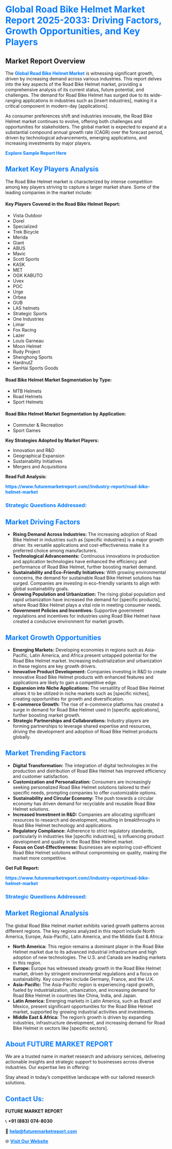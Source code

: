 <h1 style="color: #007BFF;">Global Road Bike Helmet Market Report 2025-2033: Driving Factors, Growth Opportunities, and Key Players</h1>

<section id="overview">
<h2>Market Report Overview</h2>
<p>The <a href="https://www.futuremarketreport.com//industry-report/road-bike-helmet-market" style="color: #007BFF; text-decoration: none;"><strong>Global Road Bike Helmet Market</strong></a> is witnessing significant growth, driven by increasing demand across various industries. This report delves into the key aspects of the Road Bike Helmet market, providing a comprehensive analysis of its current status, future potential, and challenges. The demand for Road Bike Helmet has surged due to its wide-ranging applications in industries such as [insert industries], making it a critical component in modern-day [applications].</p>
<p>As consumer preferences shift and industries innovate, the Road Bike Helmet market continues to evolve, offering both challenges and opportunities for stakeholders. The global market is expected to expand at a substantial compound annual growth rate (CAGR) over the forecast period, driven by technological advancements, emerging applications, and increasing investments by major players.</p>
</section>

<section id="overview">
<p><a href="https://www.futuremarketreport.com//request-sample/reportId=48172" style="color: #007BFF; text-decoration: none;"><strong>Explore Sample Report Here</strong></a></p>
</section>

<section id="key-players">
<h2 style="color: #007BFF;">Market Key Players Analysis</h2>
<p>The Road Bike Helmet market is characterized by intense competition among key players striving to capture a larger market share. Some of the leading companies in the market include:</p>
<h4>Key Players Covered in the Road Bike Helmet Report:</h4>
<ul><li>Vista Outdoor</li><li>Dorel</li><li>Specialized</li><li>Trek Bicycle</li><li>Merida</li><li>Giant</li><li>ABUS</li><li>Mavic</li><li>Scott Sports</li><li>KASK</li><li>MET</li><li>OGK KABUTO</li><li>Uvex</li><li>POC</li><li>Urge</li><li>Orbea</li><li>GUB</li><li>LAS helmets</li><li>Strategic Sports</li><li>One Industries</li><li>Limar</li><li>Fox Racing</li><li>Lazer</li><li>Louis Garneau</li><li>Moon Helmet</li><li>Rudy Project</li><li>Shenghong Sports</li><li>HardnutZ</li><li>SenHai Sports Goods</li></ul>
<h4>Road Bike Helmet Market Segmentation by Type:</h4>
<ul><li>MTB Helmets</li><li>Road Helmets</li><li>Sport Helmets</li></ul>

<h4>Road Bike Helmet Market Segmentation by Application:</h4>
<ul><li>Commuter &amp; Recreation</li><li>Sport Games</li></ul>
<p><strong>Key Strategies Adopted by Market Players:</strong></p>
<ul>
<li>Innovation and R&D</li>
<li>Geographical Expansion</li>
<li>Sustainability Initiatives</li>
<li>Mergers and Acquisitions</li>
</ul>
</section>

<section>
<p><strong>Read Full Analysis: </strong></p><a href="https://www.futuremarketreport.com//industry-report/road-bike-helmet-market" style="color: #007BFF; text-decoration: none;"><strong>https://www.futuremarketreport.com//industry-report/road-bike-helmet-market</strong></a>
<h3 style="color: #007BFF;">Strategic Questions Addressed:</h3>
</section>

<section id="driving-factors">
<h2 style="color: #007BFF;">Market Driving Factors</h2>
<ul>
<li><strong>Rising Demand Across Industries:</strong> The increasing adoption of Road Bike Helmet in industries such as [specific industries] is a major growth driver. Its versatile applications and cost-effectiveness make it a preferred choice among manufacturers.</li>
<li><strong>Technological Advancements:</strong> Continuous innovations in production and application technologies have enhanced the efficiency and performance of Road Bike Helmet, further boosting market demand.</li>
<li><strong>Sustainability and Eco-Friendly Initiatives:</strong> With growing environmental concerns, the demand for sustainable Road Bike Helmet solutions has surged. Companies are investing in eco-friendly variants to align with global sustainability goals.</li>
<li><strong>Growing Population and Urbanization:</strong> The rising global population and rapid urbanization have increased the demand for [specific products], where Road Bike Helmet plays a vital role in meeting consumer needs.</li>
<li><strong>Government Policies and Incentives:</strong> Supportive government regulations and incentives for industries using Road Bike Helmet have created a conducive environment for market growth.</li>
</ul>
</section>

<section id="growth-opportunities">
<h2 style="color: #007BFF;">Market Growth Opportunities</h2>
<ul>
<li><strong>Emerging Markets:</strong> Developing economies in regions such as Asia-Pacific, Latin America, and Africa present untapped potential for the Road Bike Helmet market. Increasing industrialization and urbanization in these regions are key growth drivers.</li>
<li><strong>Innovative Product Development:</strong> Companies investing in R&D to create innovative Road Bike Helmet products with enhanced features and applications are likely to gain a competitive edge.</li>
<li><strong>Expansion into Niche Applications:</strong> The versatility of Road Bike Helmet allows it to be utilized in niche markets such as [specific niches], creating opportunities for growth and diversification.</li>
<li><strong>E-commerce Growth:</strong> The rise of e-commerce platforms has created a surge in demand for Road Bike Helmet used in [specific applications], further boosting market growth.</li>
<li><strong>Strategic Partnerships and Collaborations:</strong> Industry players are forming partnerships to leverage shared expertise and resources, driving the development and adoption of Road Bike Helmet products globally.</li>
</ul>
</section>

<section id="trending-factors">
<h2 style="color: #007BFF;">Market Trending Factors</h2>
<ul>
<li><strong>Digital Transformation:</strong> The integration of digital technologies in the production and distribution of Road Bike Helmet has improved efficiency and customer satisfaction.</li>
<li><strong>Customization and Personalization:</strong> Consumers are increasingly seeking personalized Road Bike Helmet solutions tailored to their specific needs, prompting companies to offer customizable options.</li>
<li><strong>Sustainability and Circular Economy:</strong> The push towards a circular economy has driven demand for recyclable and reusable Road Bike Helmet solutions.</li>
<li><strong>Increased Investment in R&D:</strong> Companies are allocating significant resources to research and development, resulting in breakthroughs in Road Bike Helmet technology and applications.</li>
<li><strong>Regulatory Compliance:</strong> Adherence to strict regulatory standards, particularly in industries like [specific industries], is influencing product development and quality in the Road Bike Helmet market.</li>
<li><strong>Focus on Cost-Effectiveness:</strong> Businesses are exploring cost-efficient Road Bike Helmet solutions without compromising on quality, making the market more competitive.</li>
</ul>
</section>

<section>
<p><strong>Get Full Report: </strong></p><a href="https://www.futuremarketreport.com//industry-report/road-bike-helmet-market" style="color: #007BFF; text-decoration: none;"><strong>https://www.futuremarketreport.com//industry-report/road-bike-helmet-market</strong></a>
<h3 style="color: #007BFF;">Strategic Questions Addressed:</h3>
</section>


<section id="regional-analysis">
<h2 style="color: #007BFF;">Market Regional Analysis</h2>
<p>The global Road Bike Helmet market exhibits varied growth patterns across different regions. The key regions analyzed in this report include North America, Europe, Asia-Pacific, Latin America, and the Middle East & Africa:</p>
<ul>
<li><strong>North America:</strong> This region remains a dominant player in the Road Bike Helmet market due to its advanced industrial infrastructure and high adoption of new technologies. The U.S. and Canada are leading markets in this region.</li>
<li><strong>Europe:</strong> Europe has witnessed steady growth in the Road Bike Helmet market, driven by stringent environmental regulations and a focus on sustainability. Key countries include Germany, France, and the U.K.</li>
<li><strong>Asia-Pacific:</strong> The Asia-Pacific region is experiencing rapid growth, fueled by industrialization, urbanization, and increasing demand for Road Bike Helmet in countries like China, India, and Japan.</li>
<li><strong>Latin America:</strong> Emerging markets in Latin America, such as Brazil and Mexico, present significant opportunities for the Road Bike Helmet market, supported by growing industrial activities and investments.</li>
<li><strong>Middle East & Africa:</strong> The region’s growth is driven by expanding industries, infrastructure development, and increasing demand for Road Bike Helmet in sectors like [specific sectors].</li>
</ul>
</section>

<footer>
<h2 style="color: #007BFF;">About FUTURE MARKET REPORT</h2>
<p>We are a trusted name in market research and advisory services, delivering actionable insights and strategic support to businesses across diverse industries. Our expertise lies in offering:</p>

<p>Stay ahead in today’s competitive landscape with our tailored research solutions.</p>

<h2 style="color: #007BFF;">Contact Us:</h2>
<p><strong>FUTURE MARKET REPORT</strong></p>
<p>📞 <strong>+91 (883) 074-8030</strong></p>
<p>📧 <strong><a href="mailto:help@futuremarketreport.com" style="color: #007BFF;">help@futuremarketreport.com</a></strong></p>
<p>🌐 <strong><a href="https://www.futuremarketreport.com/" style="color: #007BFF;">Visit Our Website</a></strong></p>
</footer>